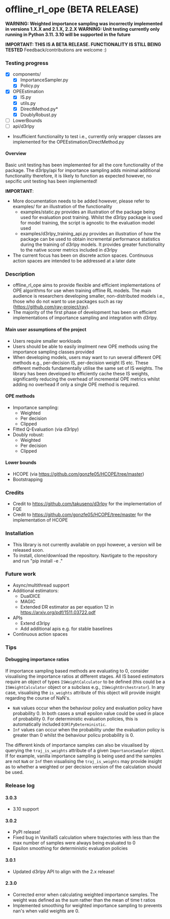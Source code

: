 # offline_rl_ope (BETA RELEASE)

**WARNING: Weighted importance sampling was incorrectly implemented in versions 1.X.X and 2.1.X, 2.2.X**
**WARNING: Unit testing currently only running in Python 3.11. 3.10 will be supported in the future**

**IMPORTANT: THIS IS A BETA RELEASE. FUNCTIONALITY IS STILL BEING TESTED** Feedback/contributions are welcome :) 

### Testing progress
- [x] components/
  - [x] ImportanceSampler.py
  - [x] Policy.py
- [x] OPEEstimation
  - [x] IS.py
  - [x] utils.py
  - [x] DirectMethod.py*
  - [x] DoublyRobust.py
- [ ] LowerBounds
- [ ] api/d3rlpy

* Insufficient functionality to test i.e., currently only wrapper classes are implemented for the OPEEstimation/DirectMethod.py

#### Overview
Basic unit testing has been implemented for all the core functionality of the package. The d3rlpy/api for importance sampling adds minimal additional functionality therefore, it is likely to function as expected however, no sepcific unit testing has been implemented! 

**IMPORTANT**:
* More documentation needs to be added however, please refer to examples/ for an illustration of the functionality
  * examples/static.py provides an illustration of the package being used for evaluation post training. Whilst the d3rlpy package is used for model training, the script is agnostic to the evaluation model used
  * examples/d3rlpy_training_api.py provides an illustration of how the package can be used to obtain incremental performance statistics during the training of d3rlpy models. It provides greater functionality to the native scorer metrics included in d3rlpy
* The current focus has been on discrete action spaces. Continuous action spaces are intended to be addressed at a later date

### Description
* offline_rl_ope aims to provide flexible and efficient implementations of OPE algorithms for use when training offline RL models. The main audience is researchers developing smaller, non-distributed models i.e., those who do not want to use packages such as ray (https://github.com/ray-project/ray).
* The majority of the first phase of development has been on efficient implementations of importance sampling and integration with d3rlpy.

#### Main user assumptions of the project
* Users require smaller workloads
* Users should be able to easily implment new OPE methods using the importance sampling classes provided
* When developing models, users may want to run several different OPE methods e.g., per-decision IS, per-decision weight IS etc. These different methods fundamentally utilise the same set of IS weights. The library has been developed to efficiently cache these IS weights, significantly reducing the overhead of incremental OPE metrics whilst adding no overhead if only a single OPE method is required. 

#### OPE methods
* Importance sampling:
  * Weighted
  * Per decision
  * Clipped
* Fitted Q-Evaluation (via d3rlpy)
* Doubly robust:
  * Weighted
  * Per decision
  * Clipped

#### Lower bounds
* HCOPE (via https://github.com/gonzfe05/HCOPE/tree/master)
* Bootstrapping

### Credits
* Credit to https://github.com/takuseno/d3rlpy for the implementation of FQE
* Credit to https://github.com/gonzfe05/HCOPE/tree/master for the implementation of HCOPE


### Installation
* This library is not currently available on pypi however, a version will be released soon.
* To install, clone/download the repository. Navtigate to the repository and run "pip install -e ."

### Future work
* Async/multithread support
* Additional estimators:
  * DualDICE
  * MAGIC
  * Extended DR estimator as per equation 12 in https://arxiv.org/pdf/1511.03722.pdf
* APIs
  * Extend d3rlpy
  * Add additional apis e.g. for stable baselines
* Continuous action spaces


### Tips
#### Debugging importance ratios
If importance sampling based methods are evaluating to 0, consider visualising the importance ratios at different stages. All IS based estimators require an object of types ```ISWeightCalculator``` to be defined (this could be a ```ISWeightCalculator``` object or a subclass e.g., ```ISWeightOrchestrator```). In any case, visualising the ```is_weights``` attribute of this object will provide insight regarding the course of NaN's.
* ```NaN``` values occur when the behaviour policy and evaluation policy have probability 0. In both cases a small epsilon value could be used in place of probability 0. For deterministic evaluation policies, this is automatically included ```D3RlPyDeterministic```.
* ```Inf``` values can occur when the probability under the evaluation policy is greater than 0 whilst the behaviour policu probability is 0.

The different kinds of importance samples can also be visualised by querying the ```traj_is_weights``` attribute of a given ```ImportanceSampler``` object. If for example, vanilla importance sampling is being used and the samples are not ```NaN``` or ```Inf``` then visualising the ```traj_is_weights``` may provide insight as to whether a weighted or per decision version of the calculation should be used.  

### Release log
#### 3.0.3 
* 3.10 support
#### 3.0.2 
* PyPI release!
* Fixed bug in VanillaIS calculation where trajectories with less than the max number of samples were always being evaluated to 0
* Epsilon smoothing for deterministic evaluation policies
#### 3.0.1 
* Updated d3rlpy API to align with the 2.x release!
#### 2.3.0
* Corrected error when calculating weighted importance samples. The weight was defined as the sum rather than the mean of time t ratios
* Implemented smoothing for weighted importance sampling to prevents nan's when valid weights are 0. 
